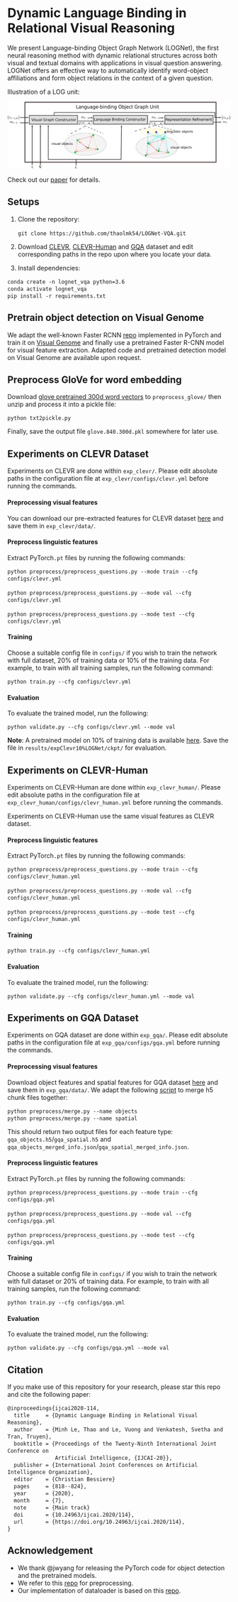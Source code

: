 # Dynamic Language Binding in Relational Visual Reasoning

We present Language-binding Object Graph Network (LOGNet), the first neural reasoning method with dynamic relational structures across both visual and
textual domains with applications in visual question answering. LOGNet offers an effective way to automatically identify word-object affiliations and form object relations in the context of a given question.


Illustration of a LOG unit:

![image info](LOGUnit.png)

Check out our [paper](https://www.ijcai.org/Proceedings/2020/114) for details.

## Setups
1. Clone the repository:

    `git clone https://github.com/thaolmk54/LOGNet-VQA.git`

2. Download [CLEVR](https://cs.stanford.edu/people/jcjohns/clevr/), [CLEVR-Human](https://cs.stanford.edu/people/jcjohns/iep/) and [GQA](https://cs.stanford.edu/people/dorarad/gqa/download.html) dataset and edit corresponding paths in the repo upon where you locate your data.

3. Install dependencies:
```
conda create -n lognet_vqa python=3.6
conda activate lognet_vqa
pip install -r requirements.txt
```
## Pretrain object detection on Visual Genome
We adapt the well-known Faster RCNN [repo](https://github.com/jwyang/faster-rcnn.pytorch) implemented in PyTorch and train it on [Visual Genome](https://visualgenome.org/api/v0/api_home.html) and finally use a pretrained Faster R-CNN model for visual feature extraction. Adapted code and pretrained detection model on Visual Genome are available upon request.

## Preprocess GloVe for word embedding
Download [glove pretrained 300d word vectors](http://nlp.stanford.edu/data/glove.840B.300d.zip) to `preprocess_glove/` then unzip and process it into a pickle file:

```
python txt2pickle.py
```
Finally, save the output file `glove.840.300d.pkl` somewhere for later use.
## Experiments on CLEVR Dataset
Experiments on CLEVR are done within `exp_clevr/`. Please edit absolute paths in the configuration file at `exp_clevr/configs/clevr.yml` before running the commands.
#### Preprocessing visual features 
You can download our pre-extracted features for CLEVR dataset [here](https://deakin365-my.sharepoint.com/:f:/g/personal/lethao_deakin_edu_au/EgGRXbVvUhlAv7liZY-Q28YBYMRHPRoV2qHhcp1qwx3fvA?e=aLNHhq) and save them in `exp_clevr/data/`. 
#### Preprocess linguistic features
Extract PyTorch`.pt` files by running the following commands:
```
python preprocess/preprocess_questions.py --mode train --cfg configs/clevr.yml
    
python preprocess/preprocess_questions.py --mode val --cfg configs/clevr.yml

python preprocess/preprocess_questions.py --mode test --cfg configs/clevr.yml
```      
#### Training
Choose a suitable config file in `configs/` if you wish to train the network with full dataset, 20% of training data or 10% of the training data. For example, to train with all training samples, run the following command:
```
python train.py --cfg configs/clevr.yml
```

#### Evaluation
To evaluate the trained model, run the following:
```
python validate.py --cfg configs/clevr.yml --mode val
```
**Note**: A pretrained model on 10% of training data is available [here](https://deakin365-my.sharepoint.com/:f:/g/personal/lethao_deakin_edu_au/EgGRXbVvUhlAv7liZY-Q28YBYMRHPRoV2qHhcp1qwx3fvA?e=aLNHhq). Save the file in `results/expClevr10%LOGNet/ckpt/` for evaluation.
## Experiments on CLEVR-Human
Experiments on CLEVR-Human are done within `exp_clevr_human/`. Please edit absolute paths in the configuration file at `exp_clevr_human/configs/clevr_human.yml` before running the commands. 

Experiments on CLEVR-Human use the same visual features as CLEVR dataset.

#### Preprocess linguistic features
Extract PyTorch`.pt` files by running the following commands:
```
python preprocess/preprocess_questions.py --mode train --cfg configs/clevr_human.yml
    
python preprocess/preprocess_questions.py --mode val --cfg configs/clevr_human.yml

python preprocess/preprocess_questions.py --mode test --cfg configs/clevr_human.yml
```      

#### Training
```
python train.py --cfg configs/clevr_human.yml
```

#### Evaluation
To evaluate the trained model, run the following:
```
python validate.py --cfg configs/clevr_human.yml --mode val
```
## Experiments on GQA Dataset
Experiments on GQA dataset are done within `exp_gqa/`. Please edit absolute paths in the configuration file at `exp_gqa/configs/gqa.yml` before running the commands.
#### Preprocessing visual features 
Download object features and spatial features for GQA dataset [here](https://cs.stanford.edu/people/dorarad/gqa/download.html) and save them in `exp_gqa/data/`. We adapt the following [script](https://github.com/stanfordnlp/mac-network/tree/gqa) to merge h5 chunk files together:

```
python preprocess/merge.py --name objects
python preprocess/merge.py --name spatial
```

This should return two output files for each feature type: `gqa_objects.h5`/`gqa_spatial.h5` and `gqa_objects_merged_info.json`/`gqa_spatial_merged_info.json`.

#### Preprocess linguistic features
Extract PyTorch`.pt` files by running the following commands:
```
python preprocess/preprocess_questions.py --mode train --cfg configs/gqa.yml

python preprocess/preprocess_questions.py --mode val --cfg configs/gqa.yml

python preprocess/preprocess_questions.py --mode test --cfg configs/gqa.yml
```      
#### Training
Choose a suitable config file in `configs/` if you wish to train the network with full dataset or 20% of training data. For example, to train with all training samples, run the following command:
```
python train.py --cfg configs/gqa.yml
```

#### Evaluation
To evaluate the trained model, run the following:
```
python validate.py --cfg configs/gqa.yml --mode val
```
## Citation
If you make use of this repository for your research, please star this repo and cite the following paper:
```
@inproceedings{ijcai2020-114,
  title     = {Dynamic Language Binding in Relational Visual Reasoning},
  author    = {Minh Le, Thao and Le, Vuong and Venkatesh, Svetha and Tran, Truyen},
  booktitle = {Proceedings of the Twenty-Ninth International Joint Conference on
               Artificial Intelligence, {IJCAI-20}},
  publisher = {International Joint Conferences on Artificial Intelligence Organization},             
  editor    = {Christian Bessiere}	
  pages     = {818--824},
  year      = {2020},
  month     = {7},
  note      = {Main track}
  doi       = {10.24963/ijcai.2020/114},
  url       = {https://doi.org/10.24963/ijcai.2020/114},
}
```
## Acknowledgement
- We thank @jwyang for releasing the PyTorch code for object detection and the pretrained models. 
- We refer to this [repo](https://github.com/facebookresearch/clevr-iep) for preprocessing.
- Our implementation of dataloader is based on this [repo](https://github.com/shijx12/XNM-Net).